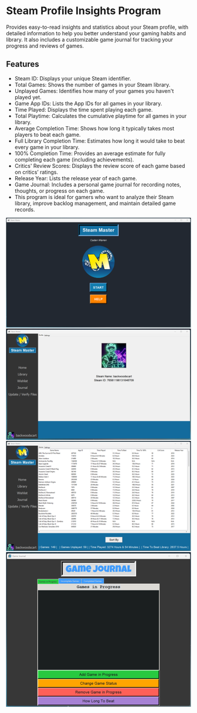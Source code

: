 # Steam Profile Insights Program
Provides easy-to-read insights and statistics about your Steam profile, with detailed information to help you better understand your gaming habits and library. It also includes a customizable game journal for tracking your progress and reviews of games.

## Features

- Steam ID: Displays your unique Steam identifier.
- Total Games: Shows the number of games in your Steam library.
- Unplayed Games: Identifies how many of your games you haven't played yet.
- Game App IDs: Lists the App IDs for all games in your library.
- Time Played: Displays the time spent playing each game.
- Total Playtime: Calculates the cumulative playtime for all games in your library.
- Average Completion Time: Shows how long it typically takes most players to beat each game.
- Full Library Completion Time: Estimates how long it would take to beat every game in your library.
- 100% Completion Time: Provides an average estimate for fully completing each game (including achievements).
- Critics' Review Scores: Displays the review score of each game based on critics’ ratings.
- Release Year: Lists the release year of each game.
- Game Journal: Includes a personal game journal for recording notes, thoughts, or progress on each game.
- This program is ideal for gamers who want to analyze their Steam library, improve backlog management, and maintain detailed game records.

![prototype image](Assets/ReadMe/Images/Start_IMG2.png)
![prototype image](Assets/ReadMe/Images/Home_IMG.png)
![prototype image](Assets/ReadMe/Images/Library_IMG.png)
![prototype image](Assets/ReadMe/Images/Journal_IMG.png)
